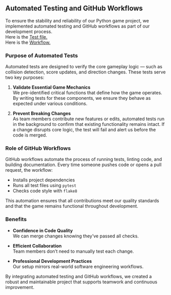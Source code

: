 
## Automated Testing and GitHub Workflows

To ensure the stability and reliability of our Python game project, we implemented automated testing and GitHub workflows as part of our development process.  
Here is the [Test file.](https://github.com/lkomenski/Soft204-Python-Final-Project--Snake-Game-Mod/blob/main/.github/test_basics.py)  
Here is the [Workflow.](https://github.com/lkomenski/Soft204-Python-Final-Project--Snake-Game-Mod/blob/main/.github/workflows/python-app.yml)  

###  Purpose of Automated Tests

Automated tests are designed to verify the core gameplay logic — such as collision detection, score updates, and direction changes. These tests serve two key purposes:

1. **Validate Essential Game Mechanics**  
   We pre-identified critical functions that define how the game operates. By writing tests for these components, we ensure they behave as expected under various conditions.

2. **Prevent Breaking Changes**  
   As team members contribute new features or edits, automated tests run in the background to confirm that existing functionality remains intact. If a change disrupts core logic, the test will fail and alert us before the code is merged.

### Role of GitHub Workflows

GitHub workflows automate the process of running tests, linting code, and building documentation. Every time someone pushes code or opens a pull request, the workflow:

- Installs project dependencies
- Runs all test files using `pytest`
- Checks code style with `flake8`

This automation ensures that all contributions meet our quality standards and that the game remains functional throughout development.

### Benefits

- **Confidence in Code Quality**  
  We can merge changes knowing they’ve passed all checks.

- **Efficient Collaboration**  
  Team members don’t need to manually test each change.

- **Professional Development Practices**  
  Our setup mirrors real-world software engineering workflows.

By integrating automated testing and GitHub workflows, we created a robust and maintainable project that supports teamwork and continuous improvement.
